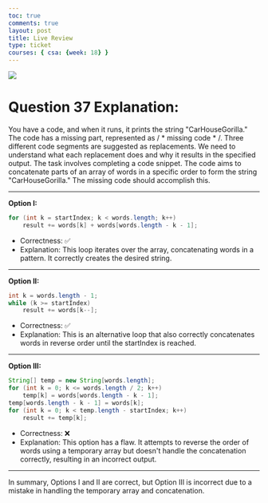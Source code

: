 ```yaml
---
toc: true
comments: true
layout: post
title: Live Review
type: ticket
courses: { csa: {week: 18} }
---
```


![](https://deadshotlegend.github.io/shivansh/images/question37collegeboard.JPG)

# Question 37 Explanation:
You have a code, and when it runs, it prints the string "CarHouseGorilla." The code has a missing part, represented as / * missing code * /. Three different code segments are suggested as replacements. We need to understand what each replacement does and why it results in the specified output. The task involves completing a code snippet. The code aims to concatenate parts of an array of words in a specific order to form the string "CarHouseGorilla." The missing code should accomplish this.

---

**Option I:**
```java
for (int k = startIndex; k < words.length; k++)
    result += words[k] + words[words.length - k - 1];
```
- Correctness: ✅
- Explanation: This loop iterates over the array, concatenating words in a pattern. It correctly creates the desired string.

---

**Option II:**
```java
int k = words.length - 1;
while (k >= startIndex)
    result += words[k--];
```
- Correctness: ✅
- Explanation: This is an alternative loop that also correctly concatenates words in reverse order until the startIndex is reached.

---

**Option III:**
```java
String[] temp = new String[words.length];
for (int k = 0; k <= words.length / 2; k++)
    temp[k] = words[words.length - k - 1];
temp[words.length - k - 1] = words[k];
for (int k = 0; k < temp.length - startIndex; k++)
    result += temp[k];
```
- Correctness: ❌
- Explanation: This option has a flaw. It attempts to reverse the order of words using a temporary array but doesn't handle the concatenation correctly, resulting in an incorrect output.

---

In summary, Options I and II are correct, but Option III is incorrect due to a mistake in handling the temporary array and concatenation.